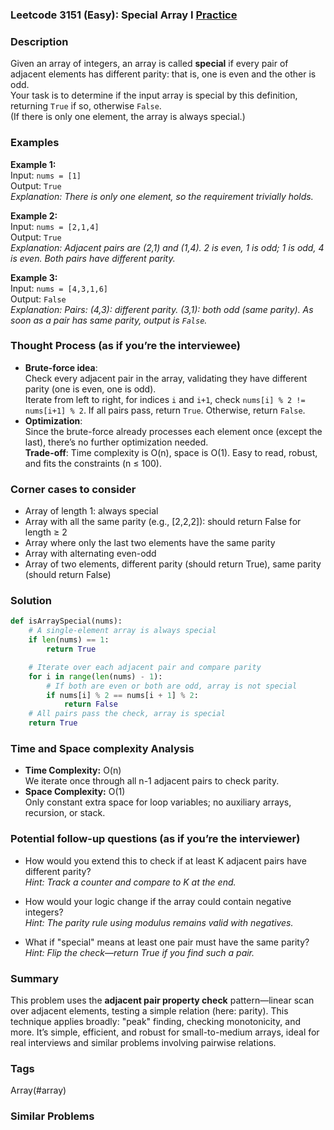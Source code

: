 ### Leetcode 3151 (Easy): Special Array I [Practice](https://leetcode.com/problems/special-array-i)

### Description  
Given an array of integers, an array is called **special** if every pair of adjacent elements has different parity: that is, one is even and the other is odd.  
Your task is to determine if the input array is special by this definition, returning `True` if so, otherwise `False`.  
(If there is only one element, the array is always special.)

### Examples  

**Example 1:**  
Input: `nums = [1]`  
Output: `True`  
*Explanation: There is only one element, so the requirement trivially holds.*

**Example 2:**  
Input: `nums = [2,1,4]`  
Output: `True`  
*Explanation: Adjacent pairs are (2,1) and (1,4). 2 is even, 1 is odd; 1 is odd, 4 is even. Both pairs have different parity.*

**Example 3:**  
Input: `nums = [4,3,1,6]`  
Output: `False`  
*Explanation: Pairs: (4,3): different parity. (3,1): both odd (same parity). As soon as a pair has same parity, output is `False`.*

### Thought Process (as if you’re the interviewee)  
- **Brute-force idea**:  
  Check every adjacent pair in the array, validating they have different parity (one is even, one is odd).  
  Iterate from left to right, for indices `i` and `i+1`, check `nums[i] % 2 != nums[i+1] % 2`. If all pairs pass, return `True`. Otherwise, return `False`.
- **Optimization**:  
  Since the brute-force already processes each element once (except the last), there’s no further optimization needed.  
  **Trade-off**: Time complexity is O(n), space is O(1). Easy to read, robust, and fits the constraints (n ≤ 100).

### Corner cases to consider  
- Array of length 1: always special
- Array with all the same parity (e.g., [2,2,2]): should return False for length ≥ 2
- Array where only the last two elements have the same parity
- Array with alternating even-odd
- Array of two elements, different parity (should return True), same parity (should return False)

### Solution

```python
def isArraySpecial(nums):
    # A single-element array is always special
    if len(nums) == 1:
        return True

    # Iterate over each adjacent pair and compare parity
    for i in range(len(nums) - 1):
        # If both are even or both are odd, array is not special
        if nums[i] % 2 == nums[i + 1] % 2:
            return False
    # All pairs pass the check, array is special
    return True
```

### Time and Space complexity Analysis  

- **Time Complexity:** O(n)  
  We iterate once through all n-1 adjacent pairs to check parity.
- **Space Complexity:** O(1)  
  Only constant extra space for loop variables; no auxiliary arrays, recursion, or stack.

### Potential follow-up questions (as if you’re the interviewer)  

- How would you extend this to check if at least K adjacent pairs have different parity?  
  *Hint: Track a counter and compare to K at the end.*

- How would your logic change if the array could contain negative integers?  
  *Hint: The parity rule using modulus remains valid with negatives.*

- What if "special" means at least one pair must have the same parity?  
  *Hint: Flip the check—return True if you find such a pair.*

### Summary
This problem uses the **adjacent pair property check** pattern—linear scan over adjacent elements, testing a simple relation (here: parity). This technique applies broadly: "peak" finding, checking monotonicity, and more. It’s simple, efficient, and robust for small-to-medium arrays, ideal for real interviews and similar problems involving pairwise relations.

### Tags
Array(#array)

### Similar Problems
